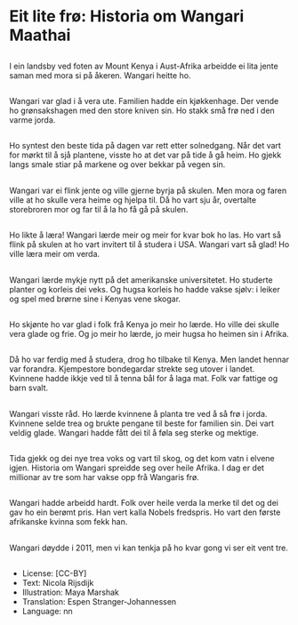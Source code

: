 # Eit lite frø: Historia om Wangari Maathai

##
I ein landsby ved foten av Mount Kenya i Aust-Afrika arbeidde ei lita jente saman med mora si på åkeren. Wangari heitte ho.

##
Wangari var glad i å vera ute. Familien hadde ein kjøkkenhage. Der vende ho grønsakshagen med den store kniven sin. Ho stakk små frø ned i den varme jorda.

##
Ho syntest den beste tida på dagen var rett etter solnedgang. Når det vart for mørkt til å sjå plantene, visste ho at det var på tide å gå heim. Ho gjekk langs smale stiar på markene og over bekkar på vegen sin.

##
Wangari var ei flink jente og ville gjerne byrja på skulen. Men mora og faren ville at ho skulle vera heime og hjelpa til. Då ho vart sju år, overtalte storebroren mor og far til å la ho få gå på skulen.

##
Ho likte å læra! Wangari lærde meir og meir for kvar bok ho las. Ho vart så flink på skulen at ho vart invitert til å studera i USA. Wangari vart så glad! Ho ville læra meir om verda.

##
Wangari lærde mykje nytt på det amerikanske universitetet. Ho studerte planter og korleis dei veks. Og hugsa korleis ho hadde vakse sjølv: i leiker og spel med brørne sine i Kenyas vene skogar.

##
Ho skjønte ho var glad i folk frå Kenya jo meir ho lærde. Ho ville dei skulle vera glade og frie. Og jo meir ho lærde, jo meir hugsa ho heimen sin i Afrika.

##
Då ho var ferdig med å studera, drog ho tilbake til Kenya. Men landet hennar var forandra. Kjempestore bondegardar strekte seg utover i landet. Kvinnene hadde ikkje ved til å tenna bål for å laga mat. Folk var fattige og barn svalt.

##
Wangari visste råd. Ho lærde kvinnene å planta tre ved å så frø i jorda. Kvinnene selde trea og brukte pengane til beste for familien sin. Dei vart veldig glade. Wangari hadde fått dei til å føla seg sterke og mektige.

##
Tida gjekk og dei nye trea voks og vart til skog, og det kom vatn i elvene igjen. Historia om Wangari spreidde seg over heile Afrika. I dag er det millionar av tre som har vakse opp frå Wangaris frø.

##
Wangari hadde arbeidd hardt. Folk over heile verda la merke til det og dei gav ho ein berømt pris. Han vert kalla Nobels fredspris. Ho vart den første afrikanske kvinna som fekk han.

##
Wangari døydde i 2011, men vi kan tenkja på ho kvar gong vi ser eit vent tre.

##
* License: [CC-BY]
* Text: Nicola Rijsdijk
* Illustration: Maya Marshak
* Translation: Espen Stranger-Johannessen
* Language: nn
